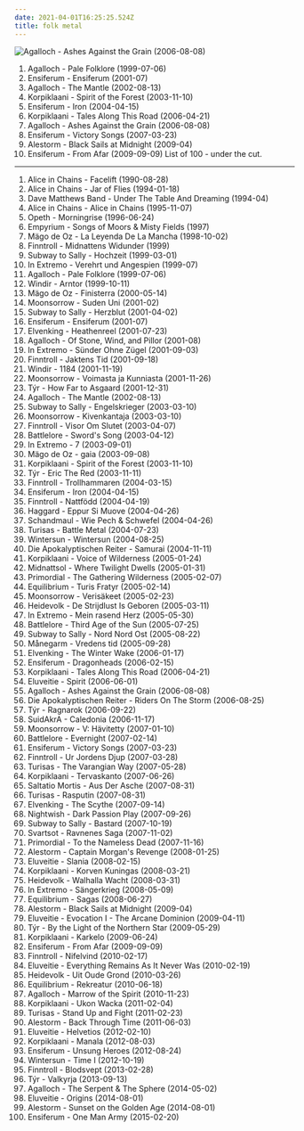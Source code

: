 ```yaml
---
date: 2021-04-01T16:25:25.524Z
title: folk metal
---
```

![Agalloch - Ashes Against the Grain (2006-08-08)](http://coverartarchive.org/release/b943e89a-2ae7-4cce-940a-c434c4f068cf/19071273840-500.jpg "Agalloch - Ashes Against the Grain (2006-08-08)")
1. <span title="#folk_metal #doom_metal">Agalloch - Pale Folklore (1999-07-06)</span>
2. <span title="#folk_metal #viking_metal">Ensiferum - Ensiferum (2001-07)</span>
3. <span title="#folk_metal #doom_metal">Agalloch - The Mantle (2002-08-13)</span>
4. <span title="#folk_metal">Korpiklaani - Spirit of the Forest (2003-11-10)</span>
5. <span title="#folk_metal #viking_metal">Ensiferum - Iron (2004-04-15)</span>
6. <span title="#folk_metal">Korpiklaani - Tales Along This Road (2006-04-21)</span>
7. <span title="#doom_metal #folk_metal #progressive_metal">Agalloch - Ashes Against the Grain (2006-08-08)</span>
8. <span title="#folk_metal #viking_metal">Ensiferum - Victory Songs (2007-03-23)</span>
9. <span title="#folk_metal #power_metal #pirate_metal">Alestorm - Black Sails at Midnight (2009-04)</span>
10. <span title="#folk_metal">Ensiferum - From Afar (2009-09-09)</span>
List of 100 - under the cut.
<!-- more -->
-----
1. <span title="#grunge">Alice in Chains - Facelift (1990-08-28)</span>
2. <span title="#grunge #90_s">Alice in Chains - Jar of Flies (1994-01-18)</span>
3. <span title="#rock #90_s">Dave Matthews Band - Under The Table And Dreaming (1994-04)</span>
4. <span title="#grunge">Alice in Chains - Alice in Chains (1995-11-07)</span>
5. <span title="#progressive_death_metal #progressive_metal">Opeth - Morningrise (1996-06-24)</span>
6. <span title="#folk_metal">Empyrium - Songs of Moors & Misty Fields (1997)</span>
7. <span title="#folk_metal">Mägo de Oz - La Leyenda De La Mancha (1998-10-02)</span>
8. <span title="#folk_metal">Finntroll - Midnattens Widunder (1999)</span>
9. <span title="#folk_metal">Subway to Sally - Hochzeit (1999-03-01)</span>
10. <span title="#folk_metal">In Extremo - Verehrt und Angespien (1999-07)</span>
11. <span title="#folk_metal #doom_metal">Agalloch - Pale Folklore (1999-07-06)</span>
12. <span title="#black_metal #viking_metal">Windir - Arntor (1999-10-11)</span>
13. <span title="#folk_metal">Mägo de Oz - Finisterra (2000-05-14)</span>
14. <span title="#folk_metal #viking_metal">Moonsorrow - Suden Uni (2001-02)</span>
15. <span title="#folk_metal">Subway to Sally - Herzblut (2001-04-02)</span>
16. <span title="#folk_metal #viking_metal">Ensiferum - Ensiferum (2001-07)</span>
17. <span title="#folk_metal #power_metal">Elvenking - Heathenreel (2001-07-23)</span>
18. <span title="#doom_metal #black_metal #folk_metal">Agalloch - Of Stone, Wind, and Pillor (2001-08)</span>
19. <span title="#folk_metal">In Extremo - Sünder Ohne Zügel (2001-09-03)</span>
20. <span title="#folk_metal">Finntroll - Jaktens Tid (2001-09-18)</span>
21. <span title="#black_metal #viking_metal #folk_metal #melodic_black_metal">Windir - 1184 (2001-11-19)</span>
22. <span title="#viking_metal #folk_metal #pagan_metal">Moonsorrow - Voimasta ja Kunniasta (2001-11-26)</span>
23. <span title="#folk_metal #viking_metal">Týr - How Far to Asgaard (2001-12-31)</span>
24. <span title="#folk_metal #doom_metal">Agalloch - The Mantle (2002-08-13)</span>
25. <span title="#folk_metal">Subway to Sally - Engelskrieger (2003-03-10)</span>
26. <span title="#viking_metal #folk_metal">Moonsorrow - Kivenkantaja (2003-03-10)</span>
27. <span title="#folk #folk_metal">Finntroll - Visor Om Slutet (2003-04-07)</span>
28. <span title="#folk_metal">Battlelore - Sword's Song (2003-04-12)</span>
29. <span title="#folk_metal">In Extremo - 7 (2003-09-01)</span>
30. <span title="#folk_metal">Mägo de Oz - gaia (2003-09-08)</span>
31. <span title="#folk_metal">Korpiklaani - Spirit of the Forest (2003-11-10)</span>
32. <span title="#folk_metal #viking_metal">Týr - Eric The Red (2003-11-11)</span>
33. <span title="#folk_metal">Finntroll - Trollhammaren (2004-03-15)</span>
34. <span title="#folk_metal #viking_metal">Ensiferum - Iron (2004-04-15)</span>
35. <span title="#folk_metal">Finntroll - Nattfödd (2004-04-19)</span>
36. <span title="#symphonic_metal">Haggard - Eppur Si Muove (2004-04-26)</span>
37. <span title="#folk_metal #schandmaul #metal #german">Schandmaul - Wie Pech & Schwefel (2004-04-26)</span>
38. <span title="#folk_metal #viking_metal #battle_metal">Turisas - Battle Metal (2004-07-23)</span>
39. <span title="#melodic_death_metal">Wintersun - Wintersun (2004-08-25)</span>
40. <span title="#heavy_metal #folk_metal">Die Apokalyptischen Reiter - Samurai (2004-11-11)</span>
41. <span title="#folk_metal">Korpiklaani - Voice of Wilderness (2005-01-24)</span>
42. <span title="#folk_metal #gothic_metal">Midnattsol - Where Twilight Dwells (2005-01-31)</span>
43. <span title="#black_metal">Primordial - The Gathering Wilderness (2005-02-07)</span>
44. <span title="#folk_metal">Equilibrium - Turis Fratyr (2005-02-14)</span>
45. <span title="#folk_metal #viking_metal #black_metal #pagan_metal">Moonsorrow - Verisäkeet (2005-02-23)</span>
46. <span title="#folk_metal">Heidevolk - De Strijdlust Is Geboren (2005-03-11)</span>
47. <span title="#folk_metal">In Extremo - Mein rasend Herz (2005-05-30)</span>
48. <span title="#folk_metal">Battlelore - Third Age of the Sun (2005-07-25)</span>
49. <span title="#folk_metal">Subway to Sally - Nord Nord Ost (2005-08-22)</span>
50. <span title="#folk_metal #viking_metal">Månegarm - Vredens tid (2005-09-28)</span>
51. <span title="#folk_metal #power_metal">Elvenking - The Winter Wake (2006-01-17)</span>
52. <span title="#viking_metal #folk_metal">Ensiferum - Dragonheads (2006-02-15)</span>
53. <span title="#folk_metal">Korpiklaani - Tales Along This Road (2006-04-21)</span>
54. <span title="#folk_metal">Eluveitie - Spirit (2006-06-01)</span>
55. <span title="#doom_metal #folk_metal #progressive_metal">Agalloch - Ashes Against the Grain (2006-08-08)</span>
56. <span title="#folk_metal #melodic_death_metal">Die Apokalyptischen Reiter - Riders On The Storm (2006-08-25)</span>
57. <span title="#folk_metal #viking_metal">Týr - Ragnarok (2006-09-22)</span>
58. <span title="#folk_metal">SuidAkrA - Caledonia (2006-11-17)</span>
59. <span title="#folk_metal">Moonsorrow - V: Hävitetty (2007-01-10)</span>
60. <span title="#folk_metal">Battlelore - Evernight (2007-02-14)</span>
61. <span title="#folk_metal #viking_metal">Ensiferum - Victory Songs (2007-03-23)</span>
62. <span title="#folk_metal">Finntroll - Ur Jordens Djup (2007-03-28)</span>
63. <span title="#folk_metal #viking_metal">Turisas - The Varangian Way (2007-05-28)</span>
64. <span title="#folk_metal">Korpiklaani - Tervaskanto (2007-06-26)</span>
65. <span title="#folk_metal #mittelalter_rock">Saltatio Mortis - Aus Der Asche (2007-08-31)</span>
66. <span title="#folk_metal">Turisas - Rasputin (2007-08-31)</span>
67. <span title="#folk_metal">Elvenking - The Scythe (2007-09-14)</span>
68. <span title="#symphonic_metal #power_metal">Nightwish - Dark Passion Play (2007-09-26)</span>
69. <span title="#folk_metal">Subway to Sally - Bastard (2007-10-19)</span>
70. <span title="#folk_metal">Svartsot - Ravnenes Saga (2007-11-02)</span>
71. <span title="#black_metal #pagan_metal">Primordial - To the Nameless Dead (2007-11-16)</span>
72. <span title="#folk_metal #pirate_metal">Alestorm - Captain Morgan's Revenge (2008-01-25)</span>
73. <span title="#folk_metal">Eluveitie - Slania (2008-02-15)</span>
74. <span title="#folk_metal">Korpiklaani - Korven Kuningas (2008-03-21)</span>
75. <span title="#folk_metal">Heidevolk - Walhalla Wacht (2008-03-31)</span>
76. <span title="#folk_metal">In Extremo - Sängerkrieg (2008-05-09)</span>
77. <span title="#folk_metal">Equilibrium - Sagas (2008-06-27)</span>
78. <span title="#folk_metal #power_metal #pirate_metal">Alestorm - Black Sails at Midnight (2009-04)</span>
79. <span title="#folk #folk_metal #celtic_folk">Eluveitie - Evocation I - The Arcane Dominion (2009-04-11)</span>
80. <span title="#folk_metal #viking_metal">Týr - By the Light of the Northern Star (2009-05-29)</span>
81. <span title="#folk_metal">Korpiklaani - Karkelo (2009-06-24)</span>
82. <span title="#folk_metal">Ensiferum - From Afar (2009-09-09)</span>
83. <span title="#folk_metal">Finntroll - Nifelvind (2010-02-17)</span>
84. <span title="#folk_metal">Eluveitie - Everything Remains As It Never Was (2010-02-19)</span>
85. <span title="#folk_metal">Heidevolk - Uit Oude Grond (2010-03-26)</span>
86. <span title="#folk_metal">Equilibrium - Rekreatur (2010-06-18)</span>
87. <span title="#2010 #black_metal #atmospheric_black_metal #folk_metal">Agalloch - Marrow of the Spirit (2010-11-23)</span>
88. <span title="#folk_metal">Korpiklaani - Ukon Wacka (2011-02-04)</span>
89. <span title="#folk_metal #symphonic_metal">Turisas - Stand Up and Fight (2011-02-23)</span>
90. <span title="#folk_metal">Alestorm - Back Through Time (2011-06-03)</span>
91. <span title="#folk_metal #melodic_death_metal">Eluveitie - Helvetios (2012-02-10)</span>
92. <span title="#folk_metal">Korpiklaani - Manala (2012-08-03)</span>
93. <span title="#folk_metal">Ensiferum - Unsung Heroes (2012-08-24)</span>
94. <span title="#melodic_death_metal #symphonic_metal #progressive_blackened_homoerotic_weeaboo_metal #leather_daddy_rape_soundtrack #misanthropic_gay_romance_nostalgia_metal #neo_erotic_spandex_metal">Wintersun - Time I (2012-10-19)</span>
95. <span title="#folk_metal">Finntroll - Blodsvept (2013-02-28)</span>
96. <span title="#folk_metal #2013">Týr - Valkyrja (2013-09-13)</span>
97. <span title="#2014 #doom_metal #folk_metal">Agalloch - The Serpent & The Sphere (2014-05-02)</span>
98. <span title="#2014 #folk_metal #melodic_death_metal">Eluveitie - Origins (2014-08-01)</span>
99. <span title="#folk_metal #2014 #power_metal">Alestorm - Sunset on the Golden Age (2014-08-01)</span>
100. <span title="#2015 #folk_metal">Ensiferum - One Man Army (2015-02-20)</span>
